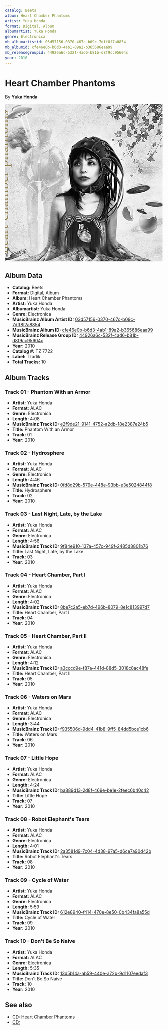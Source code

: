 ```yaml
---
catalog: Beets
album: Heart Chamber Phantoms
artist: Yuka Honda
format: Digital, Album
albumartist: Yuka Honda
genre: Electronica
mb_albumartistid: 03d57156-0370-467c-b09c-7dff8f7a8854
mb_albumid: cfe46e0b-b6d3-4ab1-89a2-b365686eaa99
mb_releasegroupid: 44926a6c-532f-4ad6-b81b-d8f9cc95604c
year: 2010
---
```


# Heart Chamber Phantoms

By **Yuka Honda**

![](../../assets/beetscovers/Yuka_Honda-Heart_Chamber_Phantoms.jpg)

## Album Data

- **Catalog:** Beets
- **Format:** Digital, Album
- **Album:** Heart Chamber Phantoms
- **Artist:** Yuka Honda
- **Albumartist:** Yuka Honda
- **Genre:** Electronica
- **MusicBrainz Album Artist ID:** [03d57156-0370-467c-b09c-7dff8f7a8854](https://musicbrainz.org/artist/03d57156-0370-467c-b09c-7dff8f7a8854)
- **MusicBrainz Album ID:** [cfe46e0b-b6d3-4ab1-89a2-b365686eaa99](https://musicbrainz.org/release/cfe46e0b-b6d3-4ab1-89a2-b365686eaa99)
- **MusicBrainz Release Group ID:** [44926a6c-532f-4ad6-b81b-d8f9cc95604c](https://musicbrainz.org/release-group/44926a6c-532f-4ad6-b81b-d8f9cc95604c)
- **Year:** 2010
- **Catalog #:** TZ 7722
- **Label:** Tzadik
- **Total Tracks:** 10

## Album Tracks

### Track 01 - Phantom With an Armor

- **Artist:** Yuka Honda
- **Format:** ALAC
- **Genre:** Electronica
- **Length:** 4:08
- **MusicBrainz Track ID:** [e2f9de21-9141-4752-a2db-18e2387e24b5](https://musicbrainz.org/recording/e2f9de21-9141-4752-a2db-18e2387e24b5)
- **Title:** Phantom With an Armor
- **Track:** 01
- **Year:** 2010

### Track 02 - Hydrosphere

- **Artist:** Yuka Honda
- **Format:** ALAC
- **Genre:** Electronica
- **Length:** 4:46
- **MusicBrainz Track ID:** [0fd8d29b-579e-448e-93bb-e3e5024844f8](https://musicbrainz.org/recording/0fd8d29b-579e-448e-93bb-e3e5024844f8)
- **Title:** Hydrosphere
- **Track:** 02
- **Year:** 2010

### Track 03 - Last Night, Late, by the Lake

- **Artist:** Yuka Honda
- **Format:** ALAC
- **Genre:** Electronica
- **Length:** 4:56
- **MusicBrainz Track ID:** [9f84e910-137a-457c-949f-2485d8801b76](https://musicbrainz.org/recording/9f84e910-137a-457c-949f-2485d8801b76)
- **Title:** Last Night, Late, by the Lake
- **Track:** 03
- **Year:** 2010

### Track 04 - Heart Chamber, Part I

- **Artist:** Yuka Honda
- **Format:** ALAC
- **Genre:** Electronica
- **Length:** 4:02
- **MusicBrainz Track ID:** [8be7c2a5-eb7d-496b-8079-8e1c813997d7](https://musicbrainz.org/recording/8be7c2a5-eb7d-496b-8079-8e1c813997d7)
- **Title:** Heart Chamber, Part I
- **Track:** 04
- **Year:** 2010

### Track 05 - Heart Chamber, Part II

- **Artist:** Yuka Honda
- **Format:** ALAC
- **Genre:** Electronica
- **Length:** 4:12
- **MusicBrainz Track ID:** [a3cccd9e-f87a-441d-88d5-3018c8ac48fe](https://musicbrainz.org/recording/a3cccd9e-f87a-441d-88d5-3018c8ac48fe)
- **Title:** Heart Chamber, Part II
- **Track:** 05
- **Year:** 2010

### Track 06 - Waters on Mars

- **Artist:** Yuka Honda
- **Format:** ALAC
- **Genre:** Electronica
- **Length:** 3:44
- **MusicBrainz Track ID:** [f935506d-9dd4-41b8-9ff5-84dd5bce1cb6](https://musicbrainz.org/recording/f935506d-9dd4-41b8-9ff5-84dd5bce1cb6)
- **Title:** Waters on Mars
- **Track:** 06
- **Year:** 2010

### Track 07 - Little Hope

- **Artist:** Yuka Honda
- **Format:** ALAC
- **Genre:** Electronica
- **Length:** 4:24
- **MusicBrainz Track ID:** [ba889d13-2d8f-469e-be1e-2feec6b40c42](https://musicbrainz.org/recording/ba889d13-2d8f-469e-be1e-2feec6b40c42)
- **Title:** Little Hope
- **Track:** 07
- **Year:** 2010

### Track 08 - Robot Elephant's Tears

- **Artist:** Yuka Honda
- **Format:** ALAC
- **Genre:** Electronica
- **Length:** 4:01
- **MusicBrainz Track ID:** [2a3581d9-7c04-4d38-97a5-d6ce7a90d42b](https://musicbrainz.org/recording/2a3581d9-7c04-4d38-97a5-d6ce7a90d42b)
- **Title:** Robot Elephant's Tears
- **Track:** 08
- **Year:** 2010

### Track 09 - Cycle of Water

- **Artist:** Yuka Honda
- **Format:** ALAC
- **Genre:** Electronica
- **Length:** 5:59
- **MusicBrainz Track ID:** [612e8940-f414-470e-8e50-0b434fa8a55d](https://musicbrainz.org/recording/612e8940-f414-470e-8e50-0b434fa8a55d)
- **Title:** Cycle of Water
- **Track:** 09
- **Year:** 2010

### Track 10 - Don't Be So Naive

- **Artist:** Yuka Honda
- **Format:** ALAC
- **Genre:** Electronica
- **Length:** 5:35
- **MusicBrainz Track ID:** [13d5b14a-ab59-440e-a72b-9d1107eedaf3](https://musicbrainz.org/recording/13d5b14a-ab59-440e-a72b-9d1107eedaf3)
- **Title:** Don't Be So Naive
- **Track:** 10
- **Year:** 2010


## See also

- [CD: Heart Chamber Phantoms](../../CD/Yuka_Honda/Heart_Chamber_Phantoms.md)
- [CD: ](../../CD/Yuka_Honda/Yuka_Honda.md)
